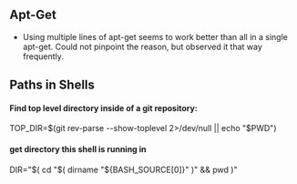 

## Apt-Get
* Using multiple lines of apt-get seems to work better than all in a single apt-get. Could not pinpoint the
reason, but observed it that way frequently.





## Paths in Shells

#### Find top level directory inside of a git repository:
TOP_DIR=$(git rev-parse --show-toplevel 2>/dev/null || echo "$PWD")

#### get directory this shell is running in
DIR="$( cd "$( dirname "${BASH_SOURCE[0]}" )" && pwd )"

